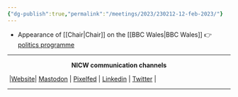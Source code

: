 ```yaml
---
{"dg-publish":true,"permalink":"/meetings/2023/230212-12-feb-2023/"}
---
```



- Appearance of [[Chair\|Chair]] on the [[BBC Wales\|BBC Wales]] 👉 [politics programme](https://nationalinfrastructurecommission.wales/media/)

***
<p style="text-align: center;font-weight:bold";>NICW communication channels</p>

󠁧 |[Website](https://nationalinfrastructurecommission.wales)| [Mastodon](https://toot.wales/@NICW) | [Pixelfed](https://pix.toot.wales/NICW) | [Linkedin](https://www.linkedin.com/company/26268509/) | [Twitter](https://twitter.com/InfraCommCymru) |
***



